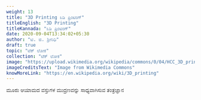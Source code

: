 ```yaml
---
weight: 13
title: "3D Printing ೩ಡಿ ಪ್ರಿಂಟಿಂಗ್"
titleEnglish: "3D Printing"
titleKannada: "೩ಡಿ ಪ್ರಿಂಟಿಂಗ್"
date: 2020-09-04T13:34:02+05:30
author: "ಟಿ. ಜಿ. ಶ್ರೀನಿಧಿ"
draft: true
topic: "ಟೆಕ್ ಲೋಕ"
collection: "ಟೆಕ್ ಲೋಕ"
image: "https://upload.wikimedia.org/wikipedia/commons/0/04/HCC_3D_printed_turbine_view_1.jpg"
imageCreditsText: "Image from Wikimedia Commons"
knowMoreLink: "https://en.wikipedia.org/wiki/3D_printing"
---
```



ಮೂರು ಆಯಾಮದ ವಸ್ತುಗಳ ಮುದ್ರಣವನ್ನು ಸಾಧ್ಯವಾಗಿಸುವ ತಂತ್ರಜ್ಞಾನ